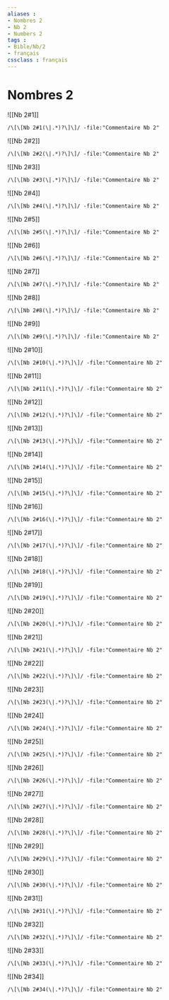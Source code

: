```yaml
---
aliases : 
- Nombres 2
- Nb 2
- Numbers 2
tags : 
- Bible/Nb/2
- français
cssclass : français
---
```


# Nombres 2

![[Nb 2#1]]

```query
/\[\[Nb 2#1(\|.*)?\]\]/ -file:"Commentaire Nb 2"
```

![[Nb 2#2]]

```query
/\[\[Nb 2#2(\|.*)?\]\]/ -file:"Commentaire Nb 2"
```

![[Nb 2#3]]

```query
/\[\[Nb 2#3(\|.*)?\]\]/ -file:"Commentaire Nb 2"
```

![[Nb 2#4]]

```query
/\[\[Nb 2#4(\|.*)?\]\]/ -file:"Commentaire Nb 2"
```

![[Nb 2#5]]

```query
/\[\[Nb 2#5(\|.*)?\]\]/ -file:"Commentaire Nb 2"
```

![[Nb 2#6]]

```query
/\[\[Nb 2#6(\|.*)?\]\]/ -file:"Commentaire Nb 2"
```

![[Nb 2#7]]

```query
/\[\[Nb 2#7(\|.*)?\]\]/ -file:"Commentaire Nb 2"
```

![[Nb 2#8]]

```query
/\[\[Nb 2#8(\|.*)?\]\]/ -file:"Commentaire Nb 2"
```

![[Nb 2#9]]

```query
/\[\[Nb 2#9(\|.*)?\]\]/ -file:"Commentaire Nb 2"
```

![[Nb 2#10]]

```query
/\[\[Nb 2#10(\|.*)?\]\]/ -file:"Commentaire Nb 2"
```

![[Nb 2#11]]

```query
/\[\[Nb 2#11(\|.*)?\]\]/ -file:"Commentaire Nb 2"
```

![[Nb 2#12]]

```query
/\[\[Nb 2#12(\|.*)?\]\]/ -file:"Commentaire Nb 2"
```

![[Nb 2#13]]

```query
/\[\[Nb 2#13(\|.*)?\]\]/ -file:"Commentaire Nb 2"
```

![[Nb 2#14]]

```query
/\[\[Nb 2#14(\|.*)?\]\]/ -file:"Commentaire Nb 2"
```

![[Nb 2#15]]

```query
/\[\[Nb 2#15(\|.*)?\]\]/ -file:"Commentaire Nb 2"
```

![[Nb 2#16]]

```query
/\[\[Nb 2#16(\|.*)?\]\]/ -file:"Commentaire Nb 2"
```

![[Nb 2#17]]

```query
/\[\[Nb 2#17(\|.*)?\]\]/ -file:"Commentaire Nb 2"
```

![[Nb 2#18]]

```query
/\[\[Nb 2#18(\|.*)?\]\]/ -file:"Commentaire Nb 2"
```

![[Nb 2#19]]

```query
/\[\[Nb 2#19(\|.*)?\]\]/ -file:"Commentaire Nb 2"
```

![[Nb 2#20]]

```query
/\[\[Nb 2#20(\|.*)?\]\]/ -file:"Commentaire Nb 2"
```

![[Nb 2#21]]

```query
/\[\[Nb 2#21(\|.*)?\]\]/ -file:"Commentaire Nb 2"
```

![[Nb 2#22]]

```query
/\[\[Nb 2#22(\|.*)?\]\]/ -file:"Commentaire Nb 2"
```

![[Nb 2#23]]

```query
/\[\[Nb 2#23(\|.*)?\]\]/ -file:"Commentaire Nb 2"
```

![[Nb 2#24]]

```query
/\[\[Nb 2#24(\|.*)?\]\]/ -file:"Commentaire Nb 2"
```

![[Nb 2#25]]

```query
/\[\[Nb 2#25(\|.*)?\]\]/ -file:"Commentaire Nb 2"
```

![[Nb 2#26]]

```query
/\[\[Nb 2#26(\|.*)?\]\]/ -file:"Commentaire Nb 2"
```

![[Nb 2#27]]

```query
/\[\[Nb 2#27(\|.*)?\]\]/ -file:"Commentaire Nb 2"
```

![[Nb 2#28]]

```query
/\[\[Nb 2#28(\|.*)?\]\]/ -file:"Commentaire Nb 2"
```

![[Nb 2#29]]

```query
/\[\[Nb 2#29(\|.*)?\]\]/ -file:"Commentaire Nb 2"
```

![[Nb 2#30]]

```query
/\[\[Nb 2#30(\|.*)?\]\]/ -file:"Commentaire Nb 2"
```

![[Nb 2#31]]

```query
/\[\[Nb 2#31(\|.*)?\]\]/ -file:"Commentaire Nb 2"
```

![[Nb 2#32]]

```query
/\[\[Nb 2#32(\|.*)?\]\]/ -file:"Commentaire Nb 2"
```

![[Nb 2#33]]

```query
/\[\[Nb 2#33(\|.*)?\]\]/ -file:"Commentaire Nb 2"
```

![[Nb 2#34]]

```query
/\[\[Nb 2#34(\|.*)?\]\]/ -file:"Commentaire Nb 2"
```

